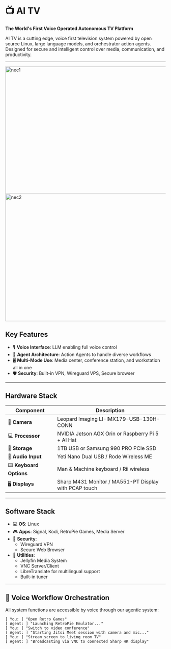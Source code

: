 # 📺 AI TV  
**The World's First Voice Operated Autonomous TV Platform**

AI TV is a cutting edge, voice first television system powered by open source Linux, large language models, and orchestrator action agents. Designed for secure and intelligent control over media, communication, and productivity.

---
<img width="800" height="400" alt="nec1" src="https://github.com/user-attachments/assets/8bf0feb4-616b-48e6-b33e-157b502dde6c" />
<img width="800" height="400" alt="nec2" src="https://github.com/user-attachments/assets/3b2c9893-8847-40ab-a519-5533d6376a10" />


## Key Features

- 🎙️ **Voice Interface**: LLM enabling full voice control
- 🧩 **Agent Architecture**: Action Agents to handle diverse workflows
- 🖥️ **Multi-Mode Use**: Media center, conference station, and workstation all in one
- 🛡️ **Security**: Built-in VPN, Wireguard VPS, Secure browser

---

## Hardware Stack

| Component                          | Description                                           |
|-----------------------------------|------------------------------------------------------- |
| 🎥 **Camera**                     | Leopard Imaging LI-IMX179-USB-130H-CONN                |
| 💻 **Processor**                  | NVIDIA Jetson AGX Orin or Raspberry Pi 5 + AI Hat      |
| 💽 **Storage**                    | 1TB USB or Samsung 990 PRO PCIe SSD                    |
| 🎤 **Audio Input**                | Yeti Nano Dual USB / Rode Wireless ME                  |
| ⌨️ **Keyboard Options**           | Man & Machine keyboard / Rii wireless                  |
| 🖥️ **Displays**                   | Sharp M431 Monitor / MA551-PT Display with PCAP touch  |

---

## Software Stack

- 💻 **OS**: Linux
- 🎮 **Apps**: Signal, Kodi, RetroPie Games, Media Server
- 🔐 **Security**:
  - Wireguard VPN
  - Secure Web Browser
- 🔧 **Utilities**:
  - Jellyfin Media System
  - VNC Server/Client
  - LibreTranslate for multilingual support
  - Built-in tuner

---

## 🔄 Voice Workflow Orchestration

All system functions are accessible by voice through our agentic system:

```plaintext
[ You: ] "Open Retro Games"  
[ Agent: ] "Launching RetroPie Emulator..."  
[ You: ] "Switch to video conference"  
[ Agent: ] "Starting Jitsi Meet session with camera and mic..."  
[ You: ] "Stream screen to living room TV"  
[ Agent: ] "Broadcasting via VNC to connected Sharp 4K display"

